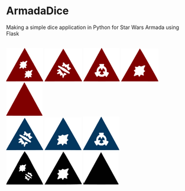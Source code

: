 # ArmadaDice
Making a simple dice application in Python for Star Wars Armada using Flask


<br>
<img src="/assets/Red2hits.png">
<img src="/assets/redcrit.png">
<img src="/assets/redaccr.png">
<img src="/assets/redhit.png">
<img src="/assets/redblank.png">

<br>
<img src="/assets/bluecrit.png">
<img src="/assets/bluehit.png">
<img src="/assets/blueaccr.png">

<br>
<img src="/assets/blackhitcrit.png">
<img src="/assets/blackhit.png">
<img src="/assets/blackblank.png">